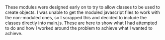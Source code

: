 These modules were designed early on to try to allow classes to be used to create objects. I was unable to get the moduled javascript files to work with the non-moduled ones, so I scrapped this and decided to include the classes directly into main.js. These are here to show what I had attempted to do and how I worked around the problem to achieve what I wanted to achieve.